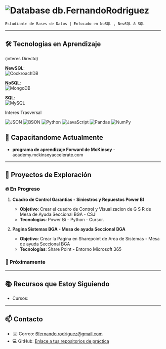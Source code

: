 # ![Database](https://img.shields.io/badge/Database-0A66C2?style=flat&logo=databricks&logoColor=white) db.FernandoRodriguez 
`Estudiante de Bases de Datos | Enfocado en NoSQL , NewSQL & SQL`

---

## 🛠️ **Tecnologías en Aprendizaje**  

(interes Directo) 

**NewSQL**:  
![CockroachDB](https://img.shields.io/badge/CockroachDB-6933FF?style=flat&logo=cockroachlabs&logoColor=white)

**NoSQL**:  
![MongoDB](https://img.shields.io/badge/MongoDB-47A248?style=flat&logo=mongodb&logoColor=white)  

**SQL**:  
![MySQL](https://img.shields.io/badge/MySQL-4479A1?style=flat&logo=mysql&logoColor=white) 


 Interes Trasversal 

 ![JSON](https://img.shields.io/badge/JSON-000000?style=for-the-badge&logo=json&logoColor=white)
![BSON](https://img.shields.io/badge/BSON-47A248?style=for-the-badge&logo=mongodb&logoColor=white)
![Python](https://img.shields.io/badge/Python-3776AB?style=for-the-badge&logo=python&logoColor=white)
![JavaScript](https://img.shields.io/badge/JavaScript-F7DF1E?style=for-the-badge&logo=javascript&logoColor=black)
![Pandas](https://img.shields.io/badge/Pandas-150458?style=for-the-badge&logo=pandas&logoColor=white)
![NumPy](https://img.shields.io/badge/NumPy-013243?style=for-the-badge&logo=numpy&logoColor=white)

## 🌱 **Capacitandome Actualmente**  
- **programa de aprendizaje Forward de McKinsey** - academy.mckinseyaccelerate.com



---

## 🧪 **Proyectos de Exploración**  
### 🔥 **En Progreso**  
1. **Cuadro de Control Garantias - Siniestros y Repuestos Power BI**  
   - **Objetivo**: Crear el cuadro de Control y Visualizacion de G S R de Mesa de Ayuda Seccional BGA - CSJ  
   - **Tecnologías**: Power Bi - Python - Cursor.  

2. **Pagina Sistemas BGA - Mesa de ayuda Seccional BGA**  
   - **Objetivo**: Crear la Pagina en Sharepoint de Area de Sistemas - Mesa de ayuda Seccional BGA  
   - **Tecnologías**: Share Point - Entorno Microsoft 365  

### 🚀 **Próximamente**


---

## 📚 **Recursos que Estoy Siguiendo**  
- Cursos:  
 
---

## 📫 **Contacto**  
- ✉️ Correo: 6fernando.rodriguez@gmail.com  
- 💻 GitHub: [Enlace a tus repositorios de práctica](https://github.com/db-fer-rodriguez)  
